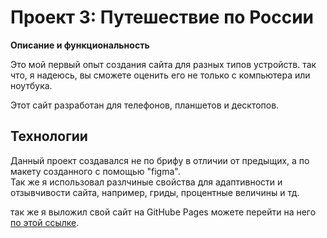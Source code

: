 # Проект 3: Путешествие по России

**Описание и функциональность**

Это мой первый опыт создания сайта для разных типов устройств. так что, я надеюсь, вы сможете оценить   его не только с компьютера или ноутбука.  

Этот сайт разработан для телефонов, планшетов и десктопов.  

## Технологии

Данный проект создавался не по брифу в отличии от предыщих, а по макету созданного с помощью "figma".  
Так же я использовал разлчиные свойства для адаптивности и отзывчивости сайта, например, гриды, процентные   величины и тд.

так же я выложил свой сайт на GitHube Pages можете перейти на него [по этой ссылке](https://babylez.github.io/russian-travel/).